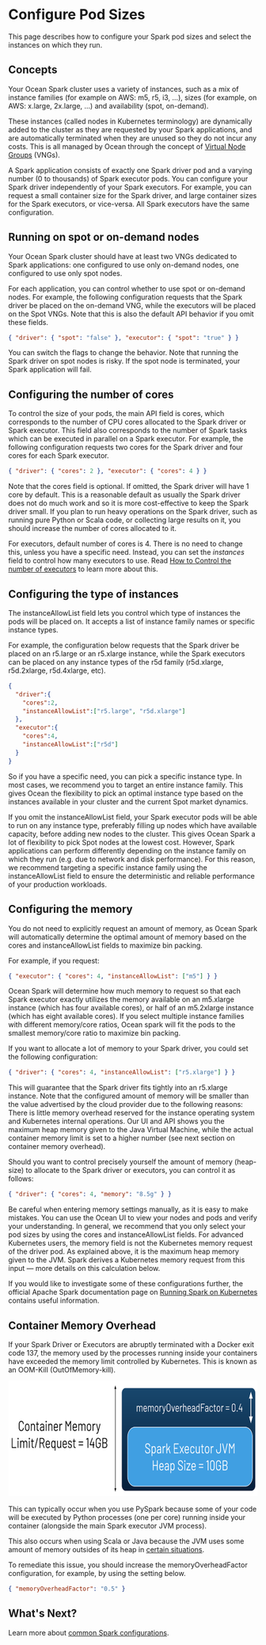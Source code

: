 # Configure Pod Sizes

This page describes how to configure your Spark pod sizes and select the instances on which they run.

## Concepts

Your Ocean Spark cluster uses a variety of instances, such as a mix of instance families (for example on AWS: m5, r5, i3, …), sizes (for example, on AWS: x.large, 2x.large, …) and availability (spot, on-demand).

These instances (called nodes in Kubernetes terminology) are dynamically added to the cluster as they are requested by your Spark applications, and are automatically terminated when they are unused so they do not incur any costs. This is all managed by Ocean through the concept of [Virtual Node Groups](ocean/features/launch-specifications) (VNGs).

A Spark application consists of exactly one Spark driver pod and a varying number (0 to thousands) of Spark executor pods. You can configure your Spark driver independently of your Spark executors. For example, you can request a small container size for the Spark driver, and large container sizes for the Spark executors, or vice-versa. All Spark executors have the same configuration.

## Running on spot or on-demand nodes

Your Ocean Spark cluster should have at least two VNGs dedicated to Spark applications: one configured to use only on-demand nodes, one configured to use only spot nodes.

For each application, you can control whether to use spot or on-demand nodes. For example, the following configuration requests that the Spark driver be placed on the on-demand VNG, while the executors will be placed on the Spot VNGs. Note that this is also the default API behavior if you omit these fields.

```json
{ "driver": { "spot": "false" }, "executor": { "spot": "true" } }
```

You can switch the flags to change the behavior. Note that running the Spark driver on spot nodes is risky. If the spot node is terminated, your Spark application will fail.

## Configuring the number of cores

To control the size of your pods, the main API field is cores, which corresponds to the number of CPU cores allocated to the Spark driver or Spark executor. This field also corresponds to the number of Spark tasks which can be executed in parallel on a Spark executor.
For example, the following configuration requests two cores for the Spark driver and four cores for each Spark executor.

```json
{ "driver": { "cores": 2 }, "executor": { "cores": 4 } }
```

Note that the cores field is optional. If omitted, the Spark driver will have 1 core by default. This is a reasonable default as usually the Spark driver does not do much work and so it is more cost-effective to keep the Spark driver small. If you plan to run heavy operations on the Spark driver, such as running pure Python or Scala code, or collecting large results on it, you should increase the number of cores allocated to it.

For executors, default number of cores is 4. There is no need to change this, unless you have a specific need. Instead, you can set the *instances* field to control how many executors to use. Read [How to Control the number of executors](ocean-spark/configure-spark-apps/common-spark-configs?id=control-the-number-of-executors) to learn more about this.

## Configuring the type of instances

The instanceAllowList field lets you control which type of instances the pods will be placed on. It accepts a list of instance family names or specific instance types.

For example, the configuration below requests that the Spark driver be placed on an r5.large or an r5.xlarge instance, while the Spark executors can be placed on any instance types of the r5d family (r5d.xlarge, r5d.2xlarge, r5d.4xlarge, etc).

```json
{
  "driver":{
    "cores":2,
    "instanceAllowList":["r5.large", "r5d.xlarge"]
  },
  "executor":{
    "cores":4,
    "instanceAllowList":["r5d"]
  }
}
```

So if you have a specific need, you can pick a specific instance type. In most cases, we recommend you to target an entire instance family. This gives Ocean the flexibility to pick an optimal instance type based on the instances available in your cluster and the current Spot market dynamics.

If you omit the instanceAllowList field, your Spark executor pods will be able to run on any instance type, preferably filling up nodes which have available capacity, before adding new nodes to the cluster. This gives Ocean Spark a lot of flexibility to pick Spot nodes at the lowest cost. However, Spark applications can perform differently depending on the instance family on which they run (e.g. due to network and disk performance). For this reason, we recommend targeting a specific instance family using the instanceAllowList field to ensure the deterministic and reliable performance of your production workloads.

## Configuring the memory

You do not need to explicitly request an amount of memory, as Ocean Spark will automatically determine the optimal amount of memory based on the cores and instanceAllowList fields to maximize bin packing.

For example, if you request:

```json
{ "executor": { "cores": 4, "instanceAllowList": ["m5"] } }
```

Ocean Spark will determine how much memory to request so that each Spark executor exactly utilizes the memory available on an m5.xlarge instance (which has four available cores), or half of an m5.2xlarge instance (which has eight available cores). If you select multiple instance families with different memory/core ratios, Ocean spark will fit the pods to the smallest memory/core ratio to maximize bin packing.

If you want to allocate a lot of memory to your Spark driver, you could set the following configuration:

```json
{ "driver": { "cores": 4, "instanceAllowList": ["r5.xlarge"] } }
```

This will guarantee that the Spark driver fits tightly into an r5.xlarge instance. Note that the configured amount of memory will be smaller than the value advertised by the cloud provider due to the following reasons: There is little memory overhead reserved for the instance operating system and Kubernetes internal operations. Our UI and API shows you the maximum heap memory given to the Java Virtual Machine, while the actual container memory limit is set to a higher number (see next section on container memory overhead).

Should you want to control precisely yourself the amount of memory (heap-size) to allocate to the Spark driver or executors, you can control it as follows:

```json
{ "driver": { "cores": 4, "memory": "8.5g" } }
```

Be careful when entering memory settings manually, as it is easy to make mistakes. You can use the Ocean UI to view your nodes and pods and verify your understanding. In general, we recommend that you only select your pod sizes by using the cores and instanceAllowList fields.
For advanced Kubernetes users, the memory field is not the Kubernetes memory request of the driver pod. As explained above, it is the maximum heap memory given to the JVM. Spark derives a Kubernetes memory request from this input — more details on this calculation below.

If you would like to investigate some of these configurations further, the official Apache Spark documentation page on [Running Spark on Kubernetes](https://spark.apache.org/docs/latest/running-on-kubernetes.html) contains useful information.

## Container Memory Overhead

If your Spark Driver or Executors are abruptly terminated with a Docker exit code 137, the memory used by the processes running inside your containers have exceeded the memory limit controlled by Kubernetes. This is known as an OOM-Kill (OutOfMemory-kill).

<img src="/ocean-spark/_media/configure-spark-apps-memory-&-cores-01.png" width="612" height="233" />

This can typically occur when you use PySpark because some of your code will be executed by Python processes (one per core) running inside your container (alongside the main Spark executor JVM process).

This also occurs when using Scala or Java because the JVM uses some amount of memory outsides of its heap in [certain situations](https://plumbr.io/blog/memory-leaks/why-does-my-java-process-consume-more-memory-than-xmx).

To remediate this issue, you should increase the memoryOverheadFactor configuration, for example, by using the setting below.

```json
{ "memoryOverheadFactor": "0.5" }
```

## What's Next?

Learn more about [common Spark configurations](ocean-spark/configure-spark-apps/common-spark-configs).
